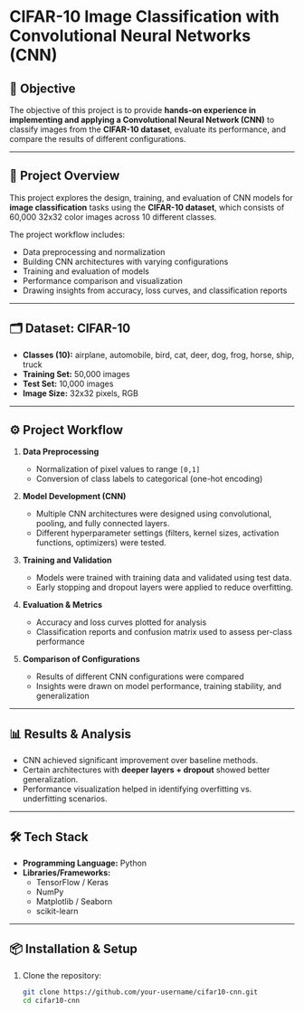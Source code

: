 # CIFAR-10 Image Classification with Convolutional Neural Networks (CNN)

## 📌 Objective  
The objective of this project is to provide **hands-on experience in implementing and applying a Convolutional Neural Network (CNN)** to classify images from the **CIFAR-10 dataset**, evaluate its performance, and compare the results of different configurations.  

---

## 📂 Project Overview  
This project explores the design, training, and evaluation of CNN models for **image classification** tasks using the **CIFAR-10 dataset**, which consists of 60,000 32x32 color images across 10 different classes.  

The project workflow includes:  
- Data preprocessing and normalization  
- Building CNN architectures with varying configurations  
- Training and evaluation of models  
- Performance comparison and visualization  
- Drawing insights from accuracy, loss curves, and classification reports  

---

## 🗂 Dataset: CIFAR-10
- **Classes (10):** airplane, automobile, bird, cat, deer, dog, frog, horse, ship, truck  
- **Training Set:** 50,000 images  
- **Test Set:** 10,000 images  
- **Image Size:** 32x32 pixels, RGB  

---

## ⚙️ Project Workflow
1. **Data Preprocessing**  
   - Normalization of pixel values to range `[0,1]`  
   - Conversion of class labels to categorical (one-hot encoding)  

2. **Model Development (CNN)**  
   - Multiple CNN architectures were designed using convolutional, pooling, and fully connected layers.  
   - Different hyperparameter settings (filters, kernel sizes, activation functions, optimizers) were tested.  

3. **Training and Validation**  
   - Models were trained with training data and validated using test data.  
   - Early stopping and dropout layers were applied to reduce overfitting.  

4. **Evaluation & Metrics**  
   - Accuracy and loss curves plotted for analysis  
   - Classification reports and confusion matrix used to assess per-class performance  

5. **Comparison of Configurations**  
   - Results of different CNN configurations were compared  
   - Insights were drawn on model performance, training stability, and generalization  

---

## 📊 Results & Analysis
- CNN achieved significant improvement over baseline methods.  
- Certain architectures with **deeper layers + dropout** showed better generalization.  
- Performance visualization helped in identifying overfitting vs. underfitting scenarios.  

---

## 🛠️ Tech Stack
- **Programming Language:** Python  
- **Libraries/Frameworks:**  
  - TensorFlow / Keras  
  - NumPy  
  - Matplotlib / Seaborn  
  - scikit-learn  

---

## 📦 Installation & Setup  

1. Clone the repository:  
   ```bash
   git clone https://github.com/your-username/cifar10-cnn.git
   cd cifar10-cnn
